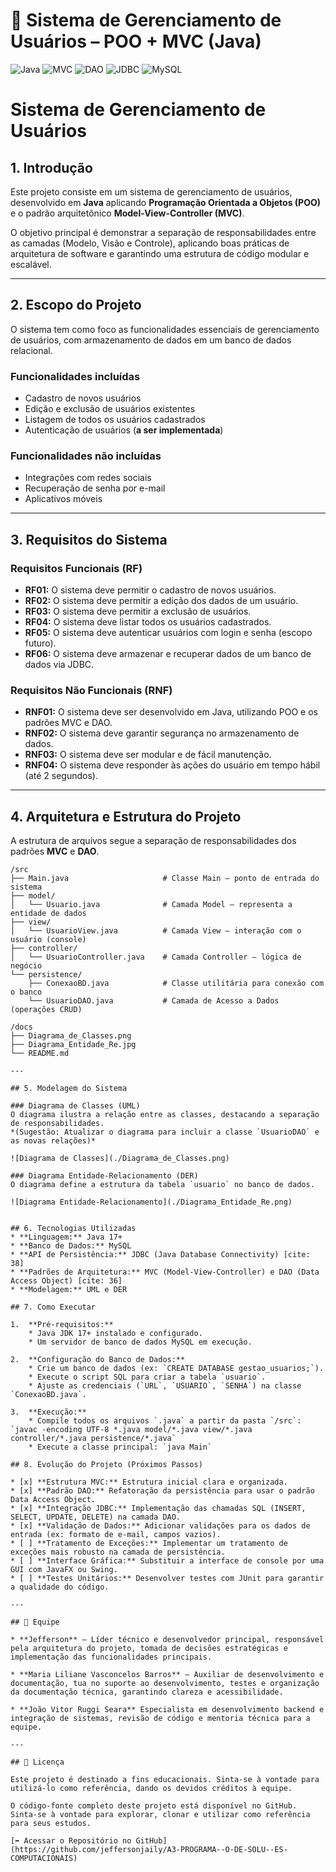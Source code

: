 # 📂 Sistema de Gerenciamento de Usuários – POO + MVC (Java)

![Java](https://img.shields.io/badge/Java-17%2B-blue?style=for-the-badge&logo=java)
![MVC](https://img.shields.io/badge/Pattern-MVC-orange?style=for-the-badge)
![DAO](https://img.shields.io/badge/Pattern-DAO-blueviolet?style=for-the-badge)
![JDBC](https://img.shields.io/badge/Database-JDBC-red?style=for-the-badge)
![MySQL](https://img.shields.io/badge/SGBD-MySQL-blue?style=for-the-badge&logo=mysql)

# Sistema de Gerenciamento de Usuários

## 1. Introdução

Este projeto consiste em um sistema de gerenciamento de usuários, desenvolvido em **Java** aplicando **Programação Orientada a Objetos (POO)** e o padrão arquitetônico **Model-View-Controller (MVC)**.  

O objetivo principal é demonstrar a separação de responsabilidades entre as camadas (Modelo, Visão e Controle), aplicando boas práticas de arquitetura de software e garantindo uma estrutura de código modular e escalável.

---

## 2. Escopo do Projeto

O sistema tem como foco as funcionalidades essenciais de gerenciamento de usuários, com armazenamento de dados em um banco de dados relacional.

### Funcionalidades incluídas
- Cadastro de novos usuários  
- Edição e exclusão de usuários existentes  
- Listagem de todos os usuários cadastrados  
- Autenticação de usuários (**a ser implementada**)  

### Funcionalidades não incluídas
- Integrações com redes sociais  
- Recuperação de senha por e-mail  
- Aplicativos móveis  

---

## 3. Requisitos do Sistema

### Requisitos Funcionais (RF)
- **RF01:** O sistema deve permitir o cadastro de novos usuários.  
- **RF02:** O sistema deve permitir a edição dos dados de um usuário.  
- **RF03:** O sistema deve permitir a exclusão de usuários.  
- **RF04:** O sistema deve listar todos os usuários cadastrados.  
- **RF05:** O sistema deve autenticar usuários com login e senha (escopo futuro).  
- **RF06:** O sistema deve armazenar e recuperar dados de um banco de dados via JDBC.  

### Requisitos Não Funcionais (RNF)
- **RNF01:** O sistema deve ser desenvolvido em Java, utilizando POO e os padrões MVC e DAO.  
- **RNF02:** O sistema deve garantir segurança no armazenamento de dados.  
- **RNF03:** O sistema deve ser modular e de fácil manutenção.  
- **RNF04:** O sistema deve responder às ações do usuário em tempo hábil (até 2 segundos).  

---

## 4. Arquitetura e Estrutura do Projeto

A estrutura de arquivos segue a separação de responsabilidades dos padrões **MVC** e **DAO**.

```plaintext
/src
├── Main.java                     # Classe Main – ponto de entrada do sistema
├── model/
│   └── Usuario.java              # Camada Model – representa a entidade de dados
├── view/
│   └── UsuarioView.java          # Camada View – interação com o usuário (console)
├── controller/
│   └── UsuarioController.java    # Camada Controller – lógica de negócio
└── persistence/
    ├── ConexaoBD.java            # Classe utilitária para conexão com o banco
    └── UsuarioDAO.java           # Camada de Acesso a Dados (operações CRUD)

/docs
├── Diagrama_de_Classes.png
├── Diagrama_Entidade_Re.jpg
└── README.md

---

## 5. Modelagem do Sistema

### Diagrama de Classes (UML)
O diagrama ilustra a relação entre as classes, destacando a separação de responsabilidades.
*(Sugestão: Atualizar o diagrama para incluir a classe `UsuarioDAO` e as novas relações)*

![Diagrama de Classes](./Diagrama_de_Classes.png)

### Diagrama Entidade-Relacionamento (DER)
O diagrama define a estrutura da tabela `usuario` no banco de dados.

![Diagrama Entidade-Relacionamento](./Diagrama_Entidade_Re.png)


## 6. Tecnologias Utilizadas
* **Linguagem:** Java 17+
* **Banco de Dados:** MySQL
* **API de Persistência:** JDBC (Java Database Connectivity) [cite: 38]
* **Padrões de Arquitetura:** MVC (Model-View-Controller) e DAO (Data Access Object) [cite: 36]
* **Modelagem:** UML e DER

## 7. Como Executar

1.  **Pré-requisitos:**
    * Java JDK 17+ instalado e configurado.
    * Um servidor de banco de dados MySQL em execução.

2.  **Configuração do Banco de Dados:**
    * Crie um banco de dados (ex: `CREATE DATABASE gestao_usuarios;`).
    * Execute o script SQL para criar a tabela `usuario`.
    * Ajuste as credenciais (`URL`, `USUARIO`, `SENHA`) na classe `ConexaoBD.java`.

3.  **Execução:**
    * Compile todos os arquivos `.java` a partir da pasta `/src`: `javac -encoding UTF-8 *.java model/*.java view/*.java controller/*.java persistence/*.java`
    * Execute a classe principal: `java Main`

## 8. Evolução do Projeto (Próximos Passos)

* [x] **Estrutura MVC:** Estrutura inicial clara e organizada.
* [x] **Padrão DAO:** Refatoração da persistência para usar o padrão Data Access Object.
* [x] **Integração JDBC:** Implementação das chamadas SQL (INSERT, SELECT, UPDATE, DELETE) na camada DAO.
* [x] **Validação de Dados:** Adicionar validações para os dados de entrada (ex: formato de e-mail, campos vazios).
* [ ] **Tratamento de Exceções:** Implementar um tratamento de exceções mais robusto na camada de persistência.
* [ ] **Interface Gráfica:** Substituir a interface de console por uma GUI com JavaFX ou Swing.
* [ ] **Testes Unitários:** Desenvolver testes com JUnit para garantir a qualidade do código.
 
---

## 👥 Equipe

* **Jefferson** – Líder técnico e desenvolvedor principal, responsável pela arquitetura do projeto, tomada de decisões estratégicas e implementação das funcionalidades principais.

* **Maria Liliane Vasconcelos Barros** – Auxiliar de desenvolvimento e documentação, tua no suporte ao desenvolvimento, testes e organização da documentação técnica, garantindo clareza e acessibilidade.

* **João Vitor Ruggi Seara** Especialista em desenvolvimento backend e integração de sistemas, revisão de código e mentoria técnica para a equipe.

---

## 📜 Licença

Este projeto é destinado a fins educacionais. Sinta-se à vontade para utilizá-lo como referência, dando os devidos créditos à equipe.

O código-fonte completo deste projeto está disponível no GitHub. Sinta-se à vontade para explorar, clonar e utilizar como referência para seus estudos.

[➡️ Acessar o Repositório no GitHub](https://github.com/jeffersonjaily/A3-PROGRAMA--O-DE-SOLU--ES-COMPUTACIONAIS)
